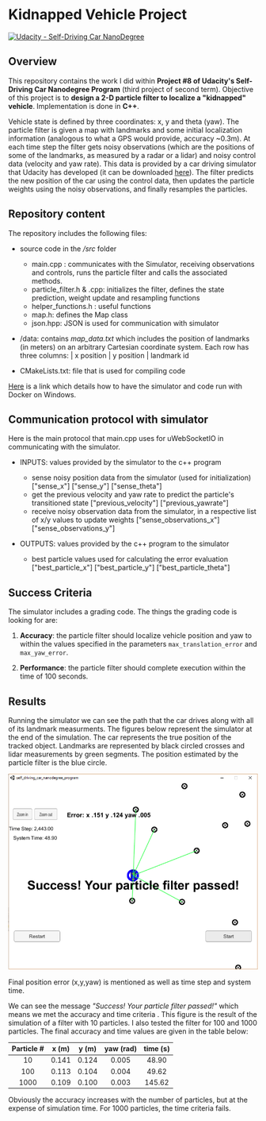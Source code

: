 ﻿# Kidnapped Vehicle Project

[![Udacity - Self-Driving Car NanoDegree](https://s3.amazonaws.com/udacity-sdc/github/shield-carnd.svg)](http://www.udacity.com/drive)

## Overview
This repository contains the work I did within **Project #8 of Udacity's Self-Driving Car Nanodegree Program** (third project of second term). Objective of this project is to **design a 2-D particle filter to localize a "kidnapped" vehicle**. Implementation is done in **C++**. 

Vehicle state is defined by three coordinates: x, y and theta (yaw).
The particle filter is given a map with landmarks and some initial localization information (analogous to what a GPS would provide, accuracy ~0.3m). At each time step the filter gets noisy observations (which are the positions of  some of  the landmarks, as measured by a radar or a lidar) and noisy control data (velocity and yaw rate). This data is provided by a car driving simulator that Udacity has developed (it can be downloaded [here](https://github.com/udacity/self-driving-car-sim/releases)).
The filter predicts the new position of the car using the control data, then updates the particle weights using the noisy observations, and finally resamples the particles.

## Repository content

The repository includes the following files:

 - source code in the */src* folder
	 - main.cpp : communicates with the Simulator, receiving observations and controls, runs the particle filter and calls the associated methods. 
	 - particle_filter.h & .cpp:  initializes the filter, defines the state prediction, weight update and resampling functions
 	 - helper_functions.h : useful functions
 	 - map.h: defines the Map class
 	 - json.hpp: JSON is used for communication with simulator
 - /data: contains _map_data.txt_ which includes the position of landmarks (in meters) on an arbitrary Cartesian coordinate system. Each row has three columns:    |   x position  |     y position |    landmark id

 - CMakeLists.txt: file that is used for compiling code

[Here](https://discussions.udacity.com/t/getting-started-with-docker-and-windows-for-the-ekf-project-a-guide/320236]) is a link which details how to have the simulator and code run with Docker on Windows.

## Communication protocol with simulator

Here is the main protocol that main.cpp uses for uWebSocketIO in communicating with the simulator.

* INPUTS: values provided by the simulator to the c++ program
	 * sense noisy position data from the simulator (used for initialization)
		["sense_x"]
		["sense_y"]
		["sense_theta"]
	 * get the previous velocity and yaw rate to predict the particle's transitioned state
	["previous_velocity"]
	["previous_yawrate"]
	 * receive noisy observation data from the simulator, in a respective list of x/y values to update weights
	["sense_observations_x"]
	["sense_observations_y"]

* OUTPUTS: values provided by the c++ program to the simulator
	* best particle values used for calculating the error evaluation
	["best_particle_x"]
	["best_particle_y"]
	["best_particle_theta"]

## Success Criteria
The simulator includes a grading code. The things the grading code is looking for are:

1. **Accuracy**: the particle filter should localize vehicle position and yaw to within the values specified in the parameters `max_translation_error` and `max_yaw_error`.
	
2. **Performance**: the particle filter should complete execution within the time of 100 seconds.


## Results
Running the simulator we can see the path that the car drives along with all of its landmark measurments. The figures below represent the simulator at the end of the simulation. The car represents the true position of the tracked object. Landmarks are represented by black circled crosses and lidar measurements by green segments. The position estimated by the particle filter is the blue circle. 

![simulator](./results_10p.png)

Final position error (x,y,yaw) is mentioned as well as time step and system time.

We can see the message _"Success! Your particle filter passed!"_ which means we met the accuracy and time criteria . This figure is the result of the simulation of a filter with 10 particles. I also tested the filter for 100 and 1000 particles. 
The final accuracy and time values are given in the table below: 

|Particle #| x (m)| y (m) | yaw (rad) | time (s) |
|:--------:|:----:|:-----:|:---------:|:--------:|
|10|0.141|0.124|0.005|48.90|
|100|0.113|0.104|0.004| 49.62|
|1000|0.109|0.100|0.003| 145.62|

Obviously the accuracy increases with the number of particles, but at the expense of simulation time. For 1000 particles, the time criteria fails.




